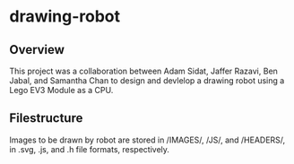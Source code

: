 # drawing-robot

## Overview

This project was a collaboration between Adam Sidat, Jaffer Razavi, Ben Jabal, and Samantha Chan to design and devlelop a drawing robot using a Lego EV3 Module as a CPU.



## Filestructure

Images to be drawn by robot are stored in /IMAGES/, /JS/, and /HEADERS/, in .svg, .js, and .h file formats, respectively. 


